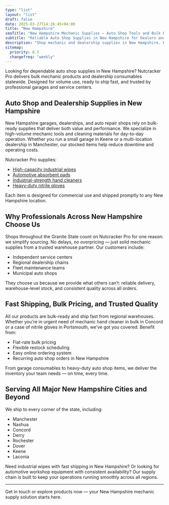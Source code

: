 ```yaml
---
type: "list"
layout: "list"
draft: false
date: 2025-03-27T14:26:45+04:00
title: "New Hampshire"
seoTitle: "New Hampshire Mechanic Supplies – Auto Shop Tools and Bulk Products near me"
subtitle: "Reliable Auto Shop Supplies in New Hampshire for Dealers and Technicians"
description: "Shop mechanic and dealership supplies in New Hampshire. Fast delivery to Concord, Manchester, Nashua, and all local areas. Bulk prices and dependable stock."
sitemap:
  priority: 0.5
  changefreq: "weekly"
---
```


Looking for dependable auto shop supplies in New Hampshire? Nutcracker Pro delivers bulk mechanic products and dealership consumables statewide. Designed for volume use, ready to ship fast, and trusted by professional garages and service centers.

## Auto Shop and Dealership Supplies in New Hampshire

New Hampshire garages, dealerships, and auto repair shops rely on bulk-ready supplies that deliver both value and performance. We specialize in high-volume mechanic tools and cleaning materials for day-to-day operation. Whether you run a small garage in Keene or a multi-location dealership in Manchester, our stocked items help reduce downtime and operating costs.

Nutcracker Pro supplies:

- [High-capacity industrial wipes](/industrial-wipes-roll/)
- [Automotive absorbent pads](/industrial-absorbent-pads/)
- [Industrial-strength hand cleaners](/hand-cleaner/)
- [Heavy-duty nitrile gloves](/nitrile-gloves/)

Each item is designed for commercial use and shipped promptly to any New Hampshire location.

## Why Professionals Across New Hampshire Choose Us

Shops throughout the Granite State count on Nutcracker Pro for one reason: we simplify sourcing. No delays, no overpricing — just solid mechanic supplies from a trusted warehouse partner. Our customers include:

- Independent service centers
- Regional dealership chains
- Fleet maintenance teams
- Municipal auto shops

They choose us because we provide what others can’t: reliable delivery, warehouse-level stock, and consistent quality across all orders.

## Fast Shipping, Bulk Pricing, and Trusted Quality

All our products are bulk-ready and ship fast from regional warehouses. Whether you're in urgent need of mechanic hand cleaner in bulk in Concord or a case of nitrile gloves in Portsmouth, we’ve got you covered. Benefit from:

- Flat-rate bulk pricing
- Flexible restock scheduling
- Easy online ordering system
- Recurring auto shop orders in New Hampshire

From garage consumables to heavy-duty auto shop items, we deliver the inventory your team needs — on time, every time.

## Serving All Major New Hampshire Cities and Beyond

We ship to every corner of the state, including:

- Manchester
- Nashua
- Concord
- Derry
- Rochester
- Dover
- Keene
- Laconia

Need industrial wipes with fast shipping in New Hampshire? Or looking for automotive workshop equipment with consistent availability? Our supply chain is built to keep your operations running smoothly across all regions.

---

Get in touch or explore products now — your New Hampshire mechanic supply solution starts here.
